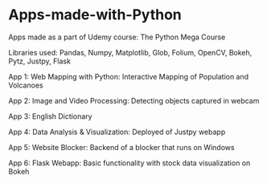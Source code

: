 # Apps-made-with-Python
Apps made as a part of Udemy course: The Python Mega Course

Libraries used: Pandas, Numpy, Matplotlib, Glob, Folium, OpenCV, Bokeh, Pytz, Justpy, Flask



App 1: Web Mapping with Python: Interactive Mapping of Population and Volcanoes

App 2: Image and Video Processing: Detecting objects captured in webcam

App 3: English Dictionary

App 4: Data Analysis & Visualization: Deployed of Justpy webapp

App 5: Website Blocker: Backend of a blocker that runs on Windows

App 6: Flask Webapp: Basic functionality with stock data visualization on Bokeh
